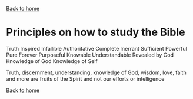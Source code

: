 [Back to home](./index.md)

# Principles on how to study the Bible

Truth
Inspired
Infallible
Authoritative
Complete
Inerrant
Sufficient
Powerful
Pure
Forever
Purposeful
Knowable
Understandable
Revealed by God
Knowledge of God
Knowledge of Self


Truth, discernment, understanding, knowledge of God, wisdom, love, faith and more are fruits of the Spirit and not our efforts or intelligence


[Back to home](../index.md)